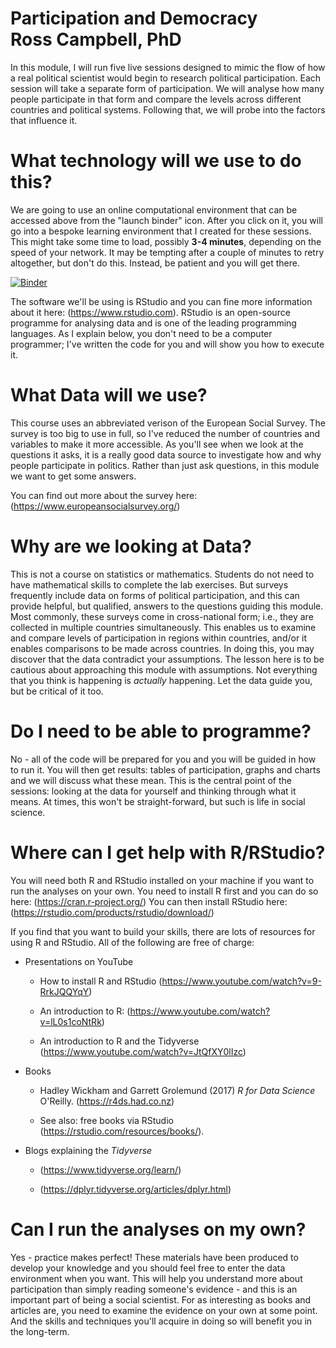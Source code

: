 # **Participation and Democracy**<br/> **Ross Campbell, PhD**

In this module, I will run five live sessions designed to mimic the flow of how a real political scientist would begin to research political participation. Each session will take a separate form of participation. We will analyse how many people participate in that form and compare the levels across different countries and political systems. Following that, we will probe into the factors that influence it.  

# What technology will we use to do this? 

We are going to use an online computational environment that can be accessed above from the "launch binder" icon. After you click on it, you will go into a bespoke learning environment that I created for these sessions. This might take some time to load, possibly **3-4 minutes**, depending on the speed of your network. It may be tempting after a couple of minutes to retry altogether, but don't do this. Instead, be patient and you will get there. 

[![Binder](https://mybinder.org/badge_logo.svg)](https://mybinder.org/v2/gh/drcampbell1/Paticipation-and-Democracy/master?urlpath=rstudio)


The software we'll be using is RStudio and you can fine more information about it here: (https://www.rstudio.com). RStudio is an open-source programme for analysing data and is one of the leading programming languages. As I explain below, you don't need to be a computer programmer; I've written the code for you and will show you how to execute it. 

# What Data will we use?

This course uses an abbreviated verison of the European Social Survey. The survey is too big to use in full, so I've reduced the number of countries and variables to make it more accessible. As you'll see when we look at the questions it asks, it is a really good data source to investigate how and why people participate in politics. Rather than just ask questions, in this module we want to get some answers. 

You can find out more about the survey here: (https://www.europeansocialsurvey.org/)

# Why are we looking at Data?

This is not a course on statistics or mathematics. Students do not need to have mathematical skills to complete the lab exercises. But surveys frequently include data on forms of political participation, and this can provide helpful, but qualified, answers to the questions guiding this module. Most commonly, these surveys come in cross-national form; i.e., they are collected in multiple countries simultaneously. This enables us to examine and compare levels of participation in regions within countries, and/or it enables comparisons to be made across countries. In doing this, you may discover that the data contradict your assumptions. The lesson here is to be cautious about approaching this module with assumptions. Not everything that you think is happening is *actually* happening. Let the data guide you, but be critical of it too. 

# Do I need to be able to programme? 

No - all of the code will be prepared for you and you will be guided in how to run it. You will then get results: tables of participation, graphs and charts and we will discuss what these mean. This is the central point of the sessions: looking at the data for yourself and thinking through what it means. At times, this won't be straight-forward, but such is life in social science. 

# Where can I get help with R/RStudio?

You will need both R and RStudio installed on your machine if you want to run the analyses on your own. You need to install R first and you can do so here: (https://cran.r-project.org/) You can then install RStudio here: (https://rstudio.com/products/rstudio/download/)

If you find that you want to build your skills, there are lots of resources for using R and RStudio. All of the following are free of charge:

- Presentations on YouTube

  - How to install R and RStudio (https://www.youtube.com/watch?v=9-RrkJQQYqY)
  
  - An introduction to R: (https://www.youtube.com/watch?v=lL0s1coNtRk)
  
  - An introduction to R and the Tidyverse (https://www.youtube.com/watch?v=JtQfXY0lIzc)
- Books
  - Hadley Wickham and Garrett Grolemund (2017) *R for Data Science* O'Reilly. (https://r4ds.had.co.nz)

  - See also: free books via RStudio (https://rstudio.com/resources/books/).

- Blogs explaining the *Tidyverse* 

  - (https://www.tidyverse.org/learn/)

  - (https://dplyr.tidyverse.org/articles/dplyr.html)


# Can I run the analyses on my own?
Yes - practice makes perfect! These materials have been produced to develop your knowledge and you should feel free to enter the data environment when you want. This will help you understand more about participation than simply reading someone's evidence - and this is an important part of being a social scientist. For as interesting as books and articles are, you need to examine the evidence on your own at some point. And the skills and techniques you'll acquire in doing so will benefit you in the long-term.
